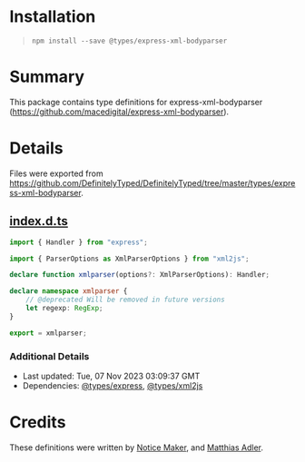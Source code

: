 # Installation
> `npm install --save @types/express-xml-bodyparser`

# Summary
This package contains type definitions for express-xml-bodyparser (https://github.com/macedigital/express-xml-bodyparser).

# Details
Files were exported from https://github.com/DefinitelyTyped/DefinitelyTyped/tree/master/types/express-xml-bodyparser.
## [index.d.ts](https://github.com/DefinitelyTyped/DefinitelyTyped/tree/master/types/express-xml-bodyparser/index.d.ts)
````ts
import { Handler } from "express";

import { ParserOptions as XmlParserOptions } from "xml2js";

declare function xmlparser(options?: XmlParserOptions): Handler;

declare namespace xmlparser {
    // @deprecated Will be removed in future versions
    let regexp: RegExp;
}

export = xmlparser;

````

### Additional Details
 * Last updated: Tue, 07 Nov 2023 03:09:37 GMT
 * Dependencies: [@types/express](https://npmjs.com/package/@types/express), [@types/xml2js](https://npmjs.com/package/@types/xml2js)

# Credits
These definitions were written by [ Notice Maker](https://github.com/noticeMaker), and [Matthias Adler](https://github.com/macedigital).
